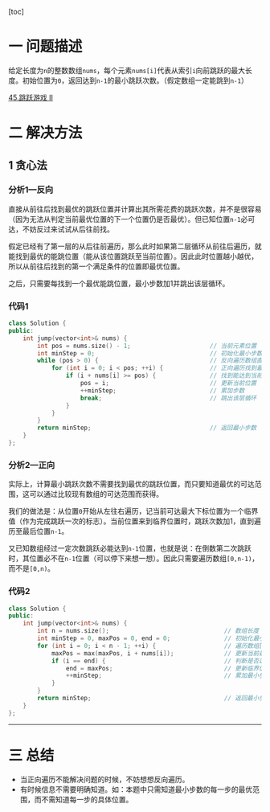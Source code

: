 [toc]

# 一 问题描述

给定长度为`n`的整数数组`nums`，每个元素`nums[i]`代表从索引`i`向前跳跃的最大长度。初始位置为`0`，返回达到`n-1`的最小跳跃次数。（假定数组一定能跳到`n-1`）

[45.跳跃游戏 II](https://leetcode.cn/problems/jump-game-ii/)

# 二 解决方法
## 1 贪心法

### 分析1—反向

直接从前往后找到最优的跳跃位置并计算出其所需花费的跳跃次数，并不是很容易（因为无法从判定当前最优位置的下一个位置仍是否最优）。但已知位置`n-1`必可达，不妨反过来试试从后往前找。

假定已经有了第一层的从后往前遍历，那么此时如果第二层循环从前往后遍历，就能找到最优的能跳位置（能从该位置跳跃至当前位置）。因此此时位置越小越优，所以从前往后找到的第一个满足条件的位置即最优位置。

之后，只需要每找到一个最优能跳位置，最小步数加1并跳出该层循环。

### 代码1

```cpp
class Solution {
public:
    int jump(vector<int>& nums) {
        int pos = nums.size() - 1;						// 当前元素位置
        int minStep = 0;								// 初始化最小步数为0
        while (pos > 0) {								// 反向遍历数组直到起始位置
            for (int i = 0; i < pos; ++i) {				// 正向遍历找到最优跳跃位置
                if (i + nums[i] >= pos) {				// 找到能达到当前位置的位置
                    pos = i;							// 更新当前位置
                    ++minStep;							// 累加步数
                    break;								// 跳出该层循环
                }
            }
        }
        return minStep;									// 返回最小步数
    }
};
```



### 分析2—正向

实际上，计算最小跳跃次数不需要找到最优的跳跃位置，而只要知道最优的可达范围，这可以通过比较现有数组的可达范围而获得。

我们的做法是：从位置`0`开始从左往右遍历，记当前可达最大下标位置为一个临界值（作为完成跳跃一次的标志）。当前位置来到临界位置时，跳跃次数加1，直到遍历至最后位置`n-1`。

又已知数组经过一定次数跳跃必能达到`n-1`位置，也就是说：在倒数第二次跳跃时，其位置必不在`n-1`位置（可以停下来想一想）。因此只需要遍历数组`[0,n-1)`，而不是`[0,n)`。

### 代码2

```cpp
class Solution {
public:
    int jump(vector<int>& nums) {
        int n = nums.size();								// 数组长度
        int minStep = 0, maxPos = 0, end = 0;				// 初始化最小步数，最大下标位置和临界位置为0
        for (int i = 0; i < n - 1; ++i) {					// 遍历数组[0,n-1)
            maxPos = max(maxPos, i + nums[i]);				// 更新当前最大可达范围
            if (i == end) {									// 判断是否达到临界位置
                end = maxPos;								// 更新临界值
                ++minStep;									// 累加最小步数
            }
        }
        return minStep;										// 返回最小步数
    }
};
```


---

# 三 总结

* 当正向遍历不能解决问题的时候，不妨想想反向遍历。
* 有时候信息不需要明确知道。如：本题中只需知道最小步数的每一步的最优范围，而不需知道每一步的具体位置。
